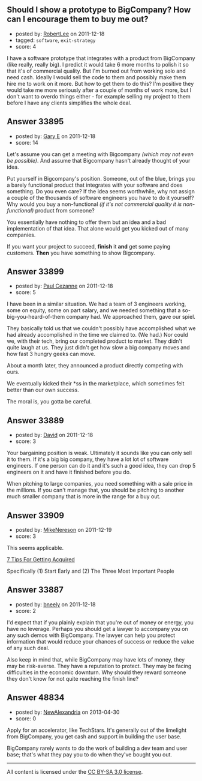 ## Should I show a prototype to BigCompany? How can I encourage them to buy me out?

- posted by: [RobertLee](https://stackexchange.com/users/-1/15105-robertlee) on 2011-12-18
- tagged: `software`, `exit-strategy`
- score: 4

I have a software prototype that integrates with a product from BigCompany (like really, really big). I predict it would take 6 more months to polish it so that it's of commercial quality. But I'm burned out from working solo and need cash. Ideally I would sell the code to them and possibly make them hire me to work on it more. But how to get them to do this? I'm positive they would take me more seriously after a couple of months of work more, but I don't want to overdo things either - for example selling my project to them before I have any clients simplifies the whole deal.




## Answer 33895

- posted by: [Gary E](https://stackexchange.com/users/-1/2587-gary-e) on 2011-12-18
- score: 14

Let's assume you can get a meeting with Bigcompany *(which may not even be possible)*. And assume that Bigcompany hasn't already thought of your idea.

Put yourself in Bigcompany's position. Someone, out of the blue, brings you a barely functional product that integrates with your software and does something. Do you even care? If the idea seems worthwhile, why not assign a couple of the thousands of software engineers you have to do it yourself? Why would you buy a non-functional *(if it's not commercial quality it is non-functional)* product from someone? 

You essentially have nothing to offer them but an idea and a bad implementation of that idea. That alone would get you kicked out of many companies.

If you want your project to succeed, **finish** it **and** get some paying customers. **Then** you have something to show Bigcompany.



## Answer 33899

- posted by: [Paul Cezanne](https://stackexchange.com/users/-1/14795-paul-cezanne) on 2011-12-18
- score: 5

I have been in a similar situation. We had a team of 3 engineers working, some on equity, some on part salary, and we needed something that a so-big-you-heard-of-them company had. We approached them, gave our spiel.

They basically told us that we couldn't possibly have accomplished what we had already accomplished in the time we claimed to. (We had.) Nor could we, with their tech, bring our completed product to market. They didn't quite laugh at us. They just didn't get how slow a big company moves and how fast 3 hungry geeks can move.

About a month later, they announced a product directly competing with ours.

We eventually kicked their *ss in the marketplace, which sometimes felt better than our own success.

The moral is, you gotta be careful.


## Answer 33889

- posted by: [David](https://stackexchange.com/users/-1/5460-david) on 2011-12-18
- score: 3

Your bargaining position is weak. Ultimately it sounds like you can only sell it to them. If it's a big big company, they have a lot lot of software engineers. If one person can do it and it's such a good idea, they can drop 5 engineers on it and have it finished before you do.

When pitching to large companies, you need something with a sale price in the millions. If you can't manage that, you should be pitching to another much smaller company that is more in the range for a buy out.


## Answer 33909

- posted by: [MikeNereson](https://stackexchange.com/users/-1/14087-mikenereson) on 2011-12-19
- score: 3

<p>This seems applicable.</p>

<p><a href="http://maplebutter.com/7-tips-for-getting-acquired/" rel="nofollow">7 Tips For Getting Acquired</a></p>

<p>Specifically (1) Start Early and (2) The Three Most Important People </p>



## Answer 33887

- posted by: [bneely](https://stackexchange.com/users/-1/14957-bneely) on 2011-12-18
- score: 2

I'd expect that if you plainly explain that you're out of money or energy, you have no leverage. Perhaps you should get a lawyer to accompany you on any such demos with BigCompany. The lawyer can help you protect information that would reduce your chances of success or reduce the value of any such deal.

Also keep in mind that, while BigCompany may have lots of money, they may be risk-averse. They have a reputation to protect. They may be facing difficulties in the economic downturn. Why should they reward someone they don't know for not quite reaching the finish line?


## Answer 48834

- posted by: [NewAlexandria](https://stackexchange.com/users/-1/19921-newalexandria) on 2013-04-30
- score: 0

Apply for an accelerator, like TechStars.  It's generally out of the limelight from BigCompany, you get cash and support in building the user base.

BigCompany rarely wants to do the work of building a dev team and user base; that's what they pay you to do when they've bought you out.



---

All content is licensed under the [CC BY-SA 3.0 license](https://creativecommons.org/licenses/by-sa/3.0/).
